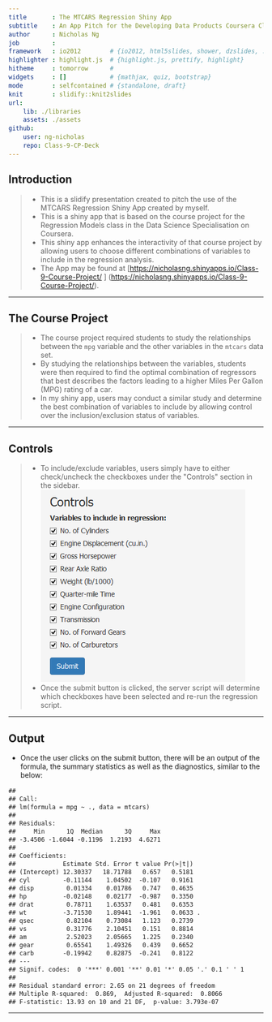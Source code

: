 ```yaml
---
title       : The MTCARS Regression Shiny App
subtitle    : An App Pitch for the Developing Data Products Coursera Class
author      : Nicholas Ng
job         : 
framework   : io2012        # {io2012, html5slides, shower, dzslides, ...}
highlighter : highlight.js  # {highlight.js, prettify, highlight}
hitheme     : tomorrow      # 
widgets     : []            # {mathjax, quiz, bootstrap}
mode        : selfcontained # {standalone, draft}
knit        : slidify::knit2slides
url:
    lib: ./libraries
    assets: ./assets
github:
    user: ng-nicholas
    repo: Class-9-CP-Deck
---
```

<style>
.title-slide {
    background-image: url(./assets/img/cars4.jpg);
    background-repeat: no-repeat;
    background-position: center center;
    background-size: cover;
}
.title-slide hgroup > h1{
    color: #7A378B
}
.title-slide hgroup > h2{
    color: #FFFFFF
}
.title-slide hgroup > p{
    color: #FFFFFF
}
</style>

## Introduction

> * This is a slidify presentation created to pitch the use of the MTCARS Regression Shiny App created by myself.
> * This is a shiny app that is based on the course project for the Regression Models class in the Data Science Specialisation on Coursera.
> * This shiny app enhances the interactivity of that course project by allowing users to choose different combinations of variables to include in the regression analysis.
> * The App may be found at [https://nicholasng.shinyapps.io/Class-9-Course-Project/ ] (https://nicholasng.shinyapps.io/Class-9-Course-Project/).

---  

## The Course Project

> * The course project required students to study the relationships between the `mpg` variable and the other variables in the `mtcars` data set.
> * By studying the relationships between the variables, students were then required to find the optimal combination of regressors that best describes the factors leading to a higher Miles Per Gallon (MPG) rating of a car.
> * In my shiny app, users may conduct a similar study and determine the best combination of variables to include by allowing control over the inclusion/exclusion status of variables.

---

## Controls

> * To include/exclude variables, users simply have to either check/uncheck the checkboxes under the "Controls" section in the sidebar.  
![](./assets/img/Capture.png)
> * Once the submit button is clicked, the server script will determine which checkboxes have been selected and re-run the regression script.

---

## Output

* Once the user clicks on the submit button, there will be an output of the formula, the summary statistics as well as the diagnostics, similar to the below:  

```
## 
## Call:
## lm(formula = mpg ~ ., data = mtcars)
## 
## Residuals:
##     Min      1Q  Median      3Q     Max 
## -3.4506 -1.6044 -0.1196  1.2193  4.6271 
## 
## Coefficients:
##             Estimate Std. Error t value Pr(>|t|)  
## (Intercept) 12.30337   18.71788   0.657   0.5181  
## cyl         -0.11144    1.04502  -0.107   0.9161  
## disp         0.01334    0.01786   0.747   0.4635  
## hp          -0.02148    0.02177  -0.987   0.3350  
## drat         0.78711    1.63537   0.481   0.6353  
## wt          -3.71530    1.89441  -1.961   0.0633 .
## qsec         0.82104    0.73084   1.123   0.2739  
## vs           0.31776    2.10451   0.151   0.8814  
## am           2.52023    2.05665   1.225   0.2340  
## gear         0.65541    1.49326   0.439   0.6652  
## carb        -0.19942    0.82875  -0.241   0.8122  
## ---
## Signif. codes:  0 '***' 0.001 '**' 0.01 '*' 0.05 '.' 0.1 ' ' 1
## 
## Residual standard error: 2.65 on 21 degrees of freedom
## Multiple R-squared:  0.869,	Adjusted R-squared:  0.8066 
## F-statistic: 13.93 on 10 and 21 DF,  p-value: 3.793e-07
```

---
